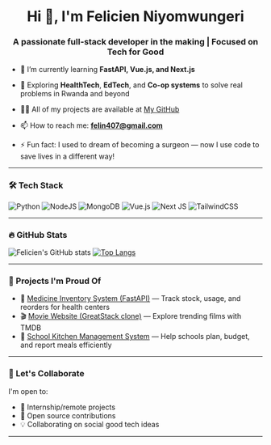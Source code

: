 <h1 align="center">Hi 👋, I'm Felicien Niyomwungeri</h1>
<h3 align="center">A passionate full-stack developer in the making | Focused on Tech for Good</h3>

- 🌱 I’m currently learning **FastAPI, Vue.js, and Next.js**

- 🧠 Exploring **HealthTech**, **EdTech**, and **Co-op systems** to solve real problems in Rwanda and beyond

- 👨‍💻 All of my projects are available at [My GitHub](https://github.com/Felicien407)

- 📫 How to reach me: **felin407@gmail.com**

- ⚡ Fun fact: I used to dream of becoming a surgeon — now I use code to save lives in a different way!

---

### 🛠 Tech Stack
![Python](https://img.shields.io/badge/python-%233776AB.svg?style=flat&logo=python&logoColor=white)
![NodeJS](https://img.shields.io/badge/node.js-%23339933.svg?style=flat&logo=node.js&logoColor=white)
![MongoDB](https://img.shields.io/badge/MongoDB-%2347A248.svg?style=flat&logo=mongodb&logoColor=white)
![Vue.js](https://img.shields.io/badge/vuejs-%234FC08D.svg?style=flat&logo=vue.js&logoColor=white)
![Next JS](https://img.shields.io/badge/Next-black?style=flat&logo=next.js&logoColor=white)
![TailwindCSS](https://img.shields.io/badge/tailwindcss-%2338B2AC.svg?style=flat&logo=tailwind-css&logoColor=white)

---

### 🔥 GitHub Stats
![Felicien's GitHub stats](https://github-readme-stats.vercel.app/api?username=Felicien407&show_icons=true&theme=tokyonight)
[![Top Langs](https://github-readme-stats.vercel.app/api/top-langs/?username=Felicien407&layout=compact&theme=tokyonight)](https://github.com/anuraghazra/github-readme-stats)

---

### 📌 Projects I'm Proud Of
- 🔬 [Medicine Inventory System (FastAPI)](https://github.com/Felicien407) — Track stock, usage, and reorders for health centers
- 🎬 [Movie Website (GreatStack clone)](https://github.com/Felicien407/...) — Explore trending films with TMDB
- 🍎 [School Kitchen Management System](https://github.com/Felicien407/...) — Help schools plan, budget, and report meals efficiently

---

### 🤝 Let's Collaborate
I'm open to:
- 💼 Internship/remote projects
- 🤝 Open source contributions
- 💡 Collaborating on social good tech ideas

---

